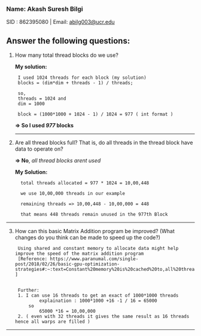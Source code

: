 ### Name: Akash Suresh Bilgi

SID : 862395080 | Email: abilg003@ucr.edu

## Answer the following questions:



1. How many total thread blocks do we use?

   **My solution:**

        I used 1024 threads for each block (my solution)
        blocks = (dim*dim + threads - 1) / threads;

        so,
        threads = 1024 and 
        dim = 1000

        block = (1000*1000 + 1024 - 1) / 1024 = 977 ( int format )

   **=> So I used *977* blocks**

   -------------------------------
   

2. Are all thread blocks full? That is, do all threads in the thread block have data to operate on?
   
   **=> No**, *all thread blocks arent used*

   **My Solution:**

         total threads allocated = 977 * 1024 = 10,00,448
         
         we use 10,00,000 threads in our example

         remaining threads => 10,00,448 - 10,00,000 = 448
         
         that means 448 threads remain unused in the 977th Block

--------------------------------------------------------------
   


3. How can this basic Matrix Addition program be improved? (What changes do you think can be made to speed up the code?)
        
        Using shared and constant memory to allocate data might help improve the speed of the matrix addition program
        [Reference: https://www.paranumal.com/single-post/2018/02/26/basic-gpu-optimization-strategies#:~:text=Constant%20memory%20is%20cached%20to,all%20threads%20in%20a%20threadblock ]


        Further:
        1. I can use 16 threads to get an exact of 1000*1000 threads
                explaination : 1000*1000 +16 -1 / 16 = 65000
            so 
                65000 *16 = 10,00,000 
        2. ( even with 32 threads it gives the same result as 16 threads hence all warps are filled )
                
--------------------------------------------------------------

        
